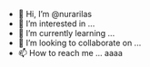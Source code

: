 - 👋 Hi, I’m @nurarilas
- 👀 I’m interested in ...
- 🌱 I’m currently learning ...
- 💞️ I’m looking to collaborate on ...
- 📫 How to reach me ...
aaaa

<!---
nurarilas/nurarilas is a ✨ special ✨ repository because its `README.md` (this file) appears on your GitHub profile.
You can click the Preview link to take a look at your changes.
--->
